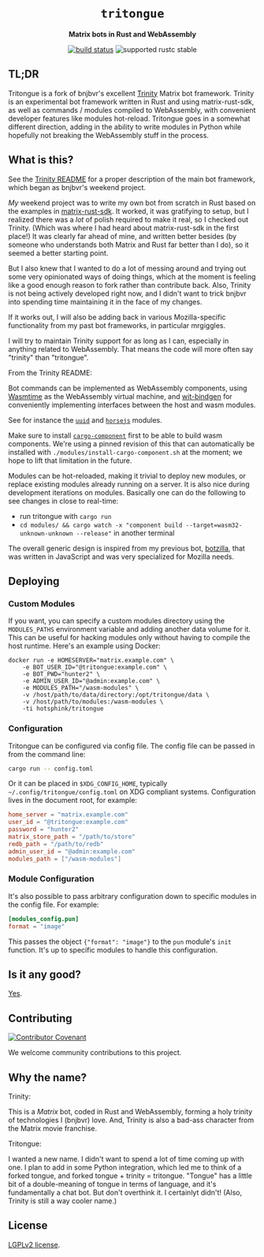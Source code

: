 <div align="center">
  <h1><code>tritongue</code></h1>

  <p>
    <strong>Matrix bots in Rust and WebAssembly</strong>
  </p>

  <p>
    <a href="https://github.com/hotsphink/tritongue/actions?query=workflow%3ARust"><img src="https://github.com/hotsphink/tritongue/workflows/Rust/badge.svg" alt="build status" /></a>
    <img src="https://img.shields.io/badge/rustc-stable+-green.svg" alt="supported rustc stable" />
  </p>
</div>

## TL;DR

Tritongue is a fork of bnjbvr's excellent <a
href="https://github.com/bnjbvr/trinity/">Trinity</a> Matrix bot framework.
Trinity is an experimental bot framework written in Rust and using
matrix-rust-sdk, as well as commands / modules compiled to WebAssembly, with
convenient developer features like modules hot-reload. Tritongue goes in a
somewhat different direction, adding in the ability to write modules in Python
while hopefully not breaking the WebAssembly stuff in the process.

## What is this?

See the [Trinity README](https://github.com/bnjbvr/trinity/blob/main/README.md)
for a proper description of the main bot framework, which began as bnjbvr's
weekend project.

<em>My</em> weekend project was to write my own bot from scratch in Rust based
on the examples in
[matrix-rust-sdk](https://github.com/matrix-org/matrix-rust-sdk). It worked, it
was gratifying to setup, but I realized there was a <em>lot</em> of polish
required to make it real, so I checked out Trinity. (Which was where I had
heard about matrix-rust-sdk in the first place!) It was clearly far ahead of
mine, and written better besides (by someone who understands both Matrix and
Rust far better than I do), so it seemed a better starting point.

But I also knew that I wanted to do a lot of messing around and trying out some
very opinionated ways of doing things, which at the moment is feeling like a
good enough reason to fork rather than contribute back. Also, Trinity is not
being actively developed right now, and I didn't want to trick bnjbvr into
spending time maintaining it in the face of my changes.

If it works out, I will also be adding back in various Mozilla-specific
functionality from my past bot frameworks, in particular mrgiggles.

I will try to maintain Trinity support for as long as I can, especially in
anything related to WebAssembly. That means the code will more often say
"trinity" than "tritongue".

From the Trinity README:

Bot commands can be implemented as WebAssembly components, using
[Wasmtime](https://github.com/bytecodealliance/wasmtime) as the WebAssembly virtual machine, and
[wit-bindgen](https://github.com/bytecodealliance/wit-bindgen) for conveniently implementing
interfaces between the host and wasm modules.

See for instance the [`uuid`](https://github.com/hotsphink/tritongue/blob/main/modules/uuid/src/lib.rs)
and [`horsejs`](https://github.com/hotsphink/tritongue/blob/main/modules/horsejs/src/lib.rs) modules.

Make sure to install [`cargo-component`](https://github.com/bytecodealliance/cargo-component) first
to be able to build wasm components. We're using a pinned revision of this that can automatically
be installed with `./modules/install-cargo-component.sh` at the moment; we hope to lift that
limitation in the future.

Modules can be hot-reloaded, making it trivial to deploy new modules, or replace existing modules
already running on a server. It is also nice during development iterations on modules. Basically
one can do the following to see changes in close to real-time:

- run tritongue with `cargo run`
- `cd modules/ && cargo watch -x "component build --target=wasm32-unknown-unknown --release"` in another terminal 

The overall generic design is inspired from my previous bot,
[botzilla](https://github.com/bnjbvr/botzilla), that was written in JavaScript and was very
specialized for Mozilla needs.

## Deploying

### Custom Modules

If you want, you can specify a custom modules directory using the `MODULES_PATHS` environment
variable and adding another data volume for it. This can be useful for hacking modules only without
having to compile the host runtime. Here's an example using Docker:

```
docker run -e HOMESERVER="matrix.example.com" \
    -e BOT_USER_ID="@tritongue:example.com" \
    -e BOT_PWD="hunter2" \
    -e ADMIN_USER_ID="@admin:example.com" \
    -e MODULES_PATH="/wasm-modules" \
    -v /host/path/to/data/directory:/opt/tritongue/data \
    -v /host/path/to/modules:/wasm-modules \
    -ti hotsphink/tritongue
```

### Configuration

Tritongue can be configured via config file. The config file can be passed in from the command line:

```bash
cargo run -- config.toml
```

Or it can be placed in `$XDG_CONFIG_HOME`, typically `~/.config/tritongue/config.toml` on XDG
compliant systems. Configuration lives in the document root, for example:

```toml
home_server = "matrix.example.com"
user_id = "@tritongue:example.com"
password = "hunter2"
matrix_store_path = "/path/to/store"
redb_path = "/path/to/redb"
admin_user_id = "@admin:example.com"
modules_path = ["/wasm-modules"]
```

### Module Configuration

It's also possible to pass arbitrary configuration down to specific modules in the config
file. For example:

```toml
[modules_config.pun]
format = "image"
```

This passes the object `{"format": "image"}` to the `pun` module's `init` function. It's
up to specific modules to handle this configuration.

## Is it any good?

[Yes](https://news.ycombinator.com/item?id=3067434).

## Contributing

[![Contributor Covenant](https://img.shields.io/badge/contributor%20covenant-v1.4-ff69b4.svg)](https://www.contributor-covenant.org/version/1/4/code-of-conduct/)

We welcome community contributions to this project.

## Why the name?

Trinity:

This is a *Matrix* bot, coded in Rust and WebAssembly, forming a holy trinity of technologies I (bnjbvr)
love. And, Trinity is also a bad-ass character from the Matrix movie franchise.

Tritongue:

I wanted a new name. I didn't want to spend a lot of time coming up with one. I
plan to add in some Python integration, which led me to think of a forked
tongue, and forked tongue + trinity = tritongue. "Tongue" has a little bit of a
double-meaning of tongue in terms of language, and it's fundamentally a chat
bot. But don't overthink it. I certainlyt didn't! (Also, Trinity is still a way
cooler name.)

## License

[LGPLv2 license](LICENSE.md).
